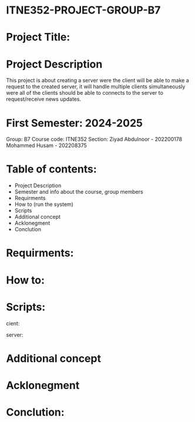 # ITNE352-PROJECT-GROUP-B7

# Project Title:

# Project Description 
This project is about creating a server were the client will be able to make a request to the created server, it will handle multiple clients simultaneously were all of the clients should be able to connects to the server to request/receive news updates. 

# First Semester: 2024-2025
Group: B7
Course code: ITNE352
Section: 
Ziyad Abdulnoor - 202200178
Mohammed Husam - 202208375

# Table of contents:
- Project Description
- Semester and info about the course, group members
- Requirments
- How to (run the system)
- Scripts
- Additional concept
- Acklonegment
- Conclution

# Requirments: 

# How to: 

# Scripts: 
cient: 

server:

# Additional concept

# Acklonegment

# Conclution:


